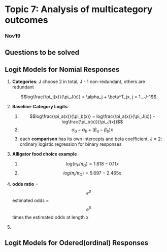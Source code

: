 # Topic 7:  Analysis of multicategory outcomes

### Nov19

## Questions to be solved



## Logit Models for Nomial Responses

1. **Categories**: J choose 2 in total, J - 1 non-redundant, others are redundant

   $$log\frac{\pi_j(x)}{\pi_J(x)} = \alpha_j + \beta^T_jx, j = 1...J-1$$

2. **Baseline-Category Logits**:
   1. $$log\frac{\pi_a(x)}{\pi_b(x)} = log\frac{\pi_a(x)}{\pi_J(x)} - log\frac{\pi_b(x)}{\pi_J(x)}$$
   2. $$\alpha_a -\alpha_b + (\beta_a - \beta_b)x$$
   3. each **comparison** has its own intercepts and beta coefficient, J = 2: ordinary logistic regression for binary responses
3. **Alligator food choice example**
   1. $$log(\pi_F/ \pi_O) = 1.618 - 0.11x$$
   2. $$log(\pi_I/ \pi_O) = 5.697 - 2.465x$$

4. **odds ratio** = $$e^\beta$$ estimated odds = $$e^\beta$$ times the estimated odds at length x
5. 





## Logit Models for Odered(ordinal) Responses



